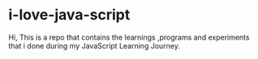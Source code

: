 # i-love-java-script
Hi, This is a repo that contains the learnings ,programs and experiments that i done during my JavaScript Learning Journey.
